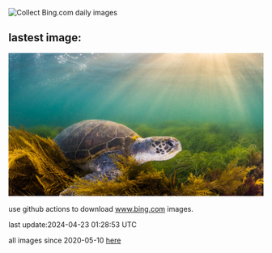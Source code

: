 ![Collect Bing.com daily images](https://github.com/counter2015/bing-daily-images/workflows/Collect%20Bing.com%20daily%20images/badge.svg)
## lastest image:
![](images/EarthDayTurtle.jpg)

use github actions to download www.bing.com images.

last update:2024-04-23 01:28:53 UTC

all images since 2020-05-10 [here](https://github.com/counter2015/bing-daily-images/tree/master/images) 
